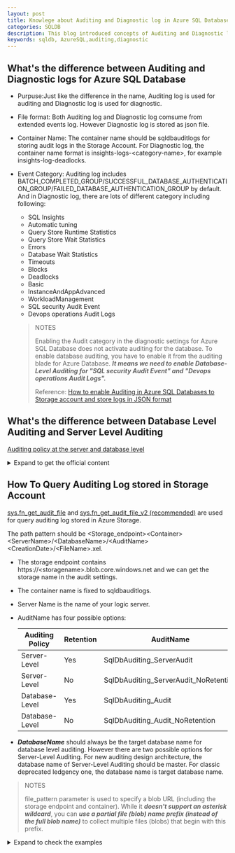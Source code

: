 ```yaml
---
layout: post
title: Knowlege about Auditing and Diagnostic log in Azure SQL Database.
categories: SQLDB
description: This blog introduced concepts of Auditing and Diagnostic log in Azure SQL Database.
keywords: sqldb, AzureSQL,auditing,diagnostic
---
```


## What's the difference between Auditing and Diagnostic logs for Azure SQL Database

- Purpuse:Just like the difference in the name, Auditing log is used for auditing and Diagnostic log is used for diagnostic.

- File format: Both Auditing log and Diagnostic log comsume from extended events log. However Diagnostic log is stored as json file.

- Container Name: The container name should be sqldbauditlogs for storing audit logs in the Storage Account. For Diagnostic log, the container name format is insights-logs-\<category-name\>, for example insights-log-deadlocks.

- Event Category: Auditing log includes BATCH_COMPLETED_GROUP/SUCCESSFUL_DATABASE_AUTHENTICATION_GROUP/FAILED_DATABASE_AUTHENTICATION_GROUP by default. And in Diagnostic log, there are lots of different category including following: 
  - SQL Insights
  - Automatic tuning
  - Query Store Runtime Statistics
  - Query Store Wait Statistics
  - Errors
  - Database Wait Statistics
  - Timeouts
  - Blocks
  - Deadlocks
  - Basic
  - InstanceAndAppAdvanced
  - WorkloadManagement
  - SQL security Audit Event
  - Devops operations Audit Logs

  > NOTES
  >
  > Enabling the Audit category in the diagnostic settings for Azure SQL Database does not activate auditing for the database. To enable database auditing, you have to enable it from the auditing blade for Azure Database.
  > ***It means we need to enable Database-Level Auditing for "SQL security Audit Event" and "Devops operations Audit Logs".***
  >
  > Reference: [How to enable Auditing in Azure SQL Databases to Storage account and store logs in JSON format](https://techcommunity.microsoft.com/blog/azuresqlblog/how-to-enable-auditing-in-azure-sql-databases-to-storage-account-and-store-logs-/4407354)

## What's the difference between Database Level Auditing and Server Level Auditing

[Auditing policy at the server and database level](https://learn.microsoft.com/en-us/azure/azure-sql/database/auditing-server-level-database-level?view=azuresql)

<details><summary>Expand to get the official content</summary>

- A server policy applies to all existing and newly created databases on the server.

- If server auditing is enabled, it always applies to the database. The database is audited regardless of the database auditing settings.

- When an auditing policy is defined at the database-level to a Log Analytics workspace or an Event Hubs destination, the following operations don't keep the source database-level auditing policy:

    - Database copy

    - Point-in-time restore

    - Geo-replication (secondary database doesn't have database-level auditing)

- Enabling auditing on the database in addition to enabling auditing on the server doesn't override or change any of the settings of the server auditing. Both audits exist side by side. In other words, the database is audited twice in parallel; once by the server policy and once by the database policy.

> NOTES
>
> No matter if it's Database-Level or Server-Level auditing, the log should have the same content for the specific database.
>
> You should avoid enabling both server auditing and database blob auditing together, unless:
>
> - You want to use a different storage account, retention period or Log Analytics Workspace for a specific database.
> - You want to audit event types or categories for a specific database that differ from the rest of the databases on the server. For example, you might have table inserts that need to be audited only for a specific database.
>
> Otherwise, we recommended that you enable only server-level auditing and leave the database-level auditing disabled for all databases.

</details>

## How To Query Auditing Log stored in Storage Account

[sys.fn_get_audit_file](https://learn.microsoft.com/en-us/sql/relational-databases/system-functions/sys-fn-get-audit-file-transact-sql?view=sql-server-ver17&tabs=sqlserver) and [sys.fn_get_audit_file_v2 (recommended)](https://learn.microsoft.com/en-us/sql/relational-databases/system-functions/sys-fn-get-audit-file-v2-transact-sql?view=azuresqldb-current&viewFallbackFrom=sql-server-ver16) are used for query auditing log stored in Azure Storage.

The path pattern should be  \<Storage_endpoint\>\<Container\>\<ServerName\>/\<DatabaseName\>/\<AuditName\>\<CreationDate>/<FileName\>.xel.
- The storage endpoint contains https://\<storagename\>.blob.core.windows.net and we can get the storage name in the audit settings.
- The container name is fixed to sqldbauditlogs.
- Server Name is the name of your logic server.
- AuditName has four possible options:

    | Auditing Policy | Retention | AuditName                             |
    |-----------------|-----------|---------------------------------------|
    | Server-Level    | Yes       | SqlDbAuditing_ServerAudit             |
    | Server-Level    | No        | SqlDbAuditing_ServerAudit_NoRetention |
    | Database-Level  | Yes       | SqlDbAuditing_Audit                   |
    | Database-Level  | No        | SqlDbAuditing_Audit_NoRetention       |

- ***DatabaseName*** should always be the target database name for database level auditing. However there are two possible options for Server-Level Auditing. For new auditing design architecture, the database name of Server-Level Auditing should be master. For classic deprecated ledgency one, the database name is target database name.

> NOTES
>
> file_pattern parameter is used to specify a blob URL (including the storage endpoint and container). While it ***doesn't support an asterisk wildcard***, you can ***use a partial file (blob) name prefix (instead of the full blob name)*** to collect multiple files (blobs) that begin with this prefix.

<details><summary>Expand to check the examples</summary>

### Check all audit files (blobs) for the specific database.

```sql
SELECT *
FROM sys.fn_get_audit_file(
    'https://mystorage.blob.core.windows.net/sqldbauditlogs/ShiraServer/MayaDB/SqlDbAuditing_Audit/2017-07-14/10_45_22_173_1.xel',
    DEFAULT,
    DEFAULT
);
GO
```

### Check all audit files (blobs) from Server-Level Auditig log for specific database.

```sql
SELECT *
FROM sys.fn_get_audit_file(
    'https://mystorage.blob.core.windows.net/sqldbauditlogs/ShiraServer/master/SqlDbAuditing_ServerAudit/',
    DEFAULT,
    DEFAULT
);
GO
```

### Check all audit files (blobs) from Server-Level Auditig log for specific database between 2023-11-17T08:40:40Z and 2023-11-17T09:10:40Z.

```sql
SELECT *
FROM sys. fn_get_audit_file_v2(
    'https://<storage_account>.blob.core.windows.net/sqldbauditlogs/server_name/master/SqlDbAuditing_ServerAudit/',
    DEFAULT,
    DEFAULT,
    '2023-11-17T08:40:40Z',
    '2023-11-17T09:10:40Z')
```

</details>

